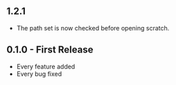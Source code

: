 ## 1.2.1
* The path set is now checked before opening scratch.

## 0.1.0 - First Release
* Every feature added
* Every bug fixed
